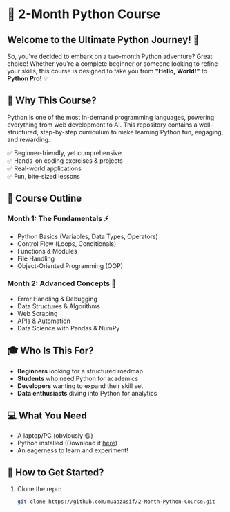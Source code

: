 # 🚀 2-Month Python Course

## Welcome to the Ultimate Python Journey! 🐍

So, you've decided to embark on a two-month Python adventure? Great choice! Whether you're a complete beginner or someone looking to refine your skills, this course is designed to take you from **"Hello, World!"** to **Python Pro!** 💡

## 🎯 Why This Course?
Python is one of the most in-demand programming languages, powering everything from web development to AI. This repository contains a well-structured, step-by-step curriculum to make learning Python fun, engaging, and rewarding.

✅ Beginner-friendly, yet comprehensive  
✅ Hands-on coding exercises & projects  
✅ Real-world applications  
✅ Fun, bite-sized lessons  

## 📜 Course Outline
### Month 1: The Fundamentals ⚡
- Python Basics (Variables, Data Types, Operators)
- Control Flow (Loops, Conditionals)
- Functions & Modules
- File Handling
- Object-Oriented Programming (OOP)

### Month 2: Advanced Concepts 🚀
- Error Handling & Debugging
- Data Structures & Algorithms
- Web Scraping
- APIs & Automation
- Data Science with Pandas & NumPy

## 🎓 Who Is This For?
- **Beginners** looking for a structured roadmap
- **Students** who need Python for academics
- **Developers** wanting to expand their skill set
- **Data enthusiasts** diving into Python for analytics

## 💻 What You Need
- A laptop/PC (obviously 😆)
- Python installed (Download it [here](https://www.python.org/downloads/))
- An eagerness to learn and experiment!

## 🚀 How to Get Started?
1. Clone the repo:
   ```bash
   git clone https://github.com/muaazasif/2-Month-Python-Course.git

